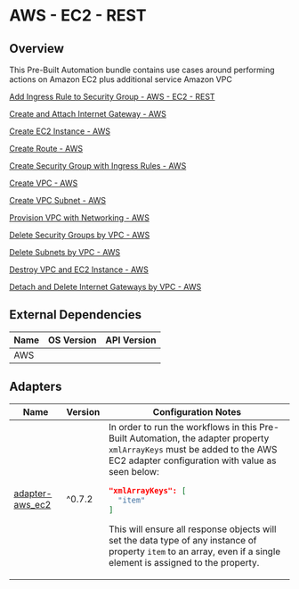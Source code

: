 # AWS - EC2 - REST

## Overview

This Pre-Built Automation bundle contains use cases around performing actions on Amazon EC2 plus additional service Amazon VPC


<a href='https://gitlab.com/itentialopensource/pre-built-automations/staging/aws-ec2-rest/-/blob/master/documentation/Add Ingress Rule to Security Group - AWS - EC2 - REST.md' target='_blank'>Add Ingress Rule to Security Group - AWS - EC2 - REST</a>

<a href='https://gitlab.com/itentialopensource/pre-built-automations/staging/aws-ec2-rest/-/blob/master/documentation/Create and Attach Internet Gateway - AWS - EC2 - REST.md' target='_blank'>Create and Attach Internet Gateway - AWS</a>

<a href='https://gitlab.com/itentialopensource/pre-built-automations/staging/aws-ec2-rest/-/blob/master/documentation/Create EC2 Instance - AWS - EC2 - REST.md' target='_blank'>Create EC2 Instance - AWS</a>

<a href='https://gitlab.com/itentialopensource/pre-built-automations/staging/aws-ec2-rest/-/blob/master/documentation/Create Route - AWS - EC2 - REST.md' target='_blank'>Create Route - AWS</a>

<a href='https://gitlab.com/itentialopensource/pre-built-automations/staging/aws-ec2-rest/-/blob/master/documentation/Create Security Group with Ingress Rules - AWS - EC2 - REST.md' target='_blank'>Create Security Group with Ingress Rules - AWS</a>

<a href='https://gitlab.com/itentialopensource/pre-built-automations/staging/aws-ec2-rest/-/blob/master/documentation/Create VPC - AWS - EC2 - REST.md' target='_blank'>Create VPC - AWS</a>

<a href='https://gitlab.com/itentialopensource/pre-built-automations/staging/aws-ec2-rest/-/blob/master/documentation/Create VPC Subnet - AWS - EC2 - REST.md' target='_blank'>Create VPC Subnet - AWS</a>

<a href='https://gitlab.com/itentialopensource/pre-built-automations/staging/aws-ec2-rest/-/blob/master/documentation/Provision VPC with Networking - AWS - EC2 - REST.md' target='_blank'>Provision VPC with Networking - AWS</a>

<a href='https://gitlab.com/itentialopensource/pre-built-automations/staging/aws-ec2-rest/-/blob/master/documentation/Delete Security Groups by VPC - AWS - EC2 - REST.md' target='_blank'>Delete Security Groups by VPC - AWS</a>

<a href='https://gitlab.com/itentialopensource/pre-built-automations/staging/aws-ec2-rest/-/blob/master/documentation/Delete Subnets by VPC - AWS - EC2 - REST.md' target='_blank'>Delete Subnets by VPC - AWS</a>

<a href='https://gitlab.com/itentialopensource/pre-built-automations/staging/aws-ec2-rest/-/blob/master/documentation/Destroy VPC and EC2 Instance - AWS - EC2 - REST.md' target='_blank'>Destroy VPC and EC2 Instance - AWS</a>

<a href='https://gitlab.com/itentialopensource/pre-built-automations/staging/aws-ec2-rest/-/blob/master/documentation/Detach and Delete Internet Gateways by VPC - AWS - EC2 - REST.md' target='_blank'>Detach and Delete Internet Gateways by VPC - AWS</a>



## External Dependencies

<table>
  <thead>
    <tr>
      <th>Name</th>
      <th>OS Version</th>
      <th>API Version</th>
    </tr>
  </thead>
  <tbody>
    <tr>
      <td>AWS</td>
      <td></td>
      <td></td>
    </tr>
  </tbody>
</table>

## Adapters

<table>
  <thead>
    <tr>
      <th>Name</th>
      <th>Version</th>
      <th>Configuration Notes</th>
    </tr>
  </thead>
  <tbody>
    <tr>
      <td><a href="https://gitlab.com/itentialopensource/adapters/cloud/adapter-aws_ec2">adapter-aws_ec2</a></td>
      <td>^0.7.2</td>
      <td>In order to run the workflows in this Pre-Built Automation, the adapter property <code>xmlArrayKeys</code> must be added to the AWS EC2 adapter configuration with value as seen below:

```json
"xmlArrayKeys": [
  "item"
]
```

This will ensure all response objects will set the data type of any instance of property <code>item</code> to an array, even if a single element is assigned to the property.</td>
    </tr>
  </tbody>
</table>
